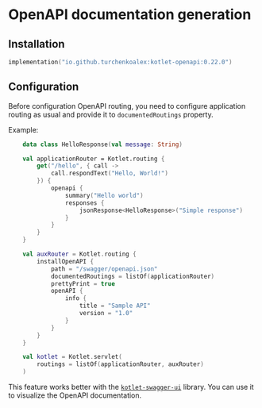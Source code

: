 # OpenAPI documentation generation

## Installation

```kotlin
implementation("io.github.turchenkoalex:kotlet-openapi:0.22.0")
```

## Configuration

Before configuration OpenAPI routing, you need to configure application routing as usual and provide it to `documentedRoutings` property.

Example:

```kotlin
    data class HelloResponse(val message: String)

    val applicationRouter = Kotlet.routing {
        get("/hello", { call ->
            call.respondText("Hello, World!")
        }) {
            openapi {
                summary("Hello world")
                responses {
                    jsonResponse<HelloResponse>("Simple response")
                }
            }
        }
    }

    val auxRouter = Kotlet.routing {
        installOpenAPI {
            path = "/swagger/openapi.json"
            documentedRoutings = listOf(applicationRouter)
            prettyPrint = true
            openAPI {
                info {
                    title = "Sample API"
                    version = "1.0"
                }
            }
        }
    }

    val kotlet = Kotlet.servlet(
        routings = listOf(applicationRouter, auxRouter)
    )
```

This feature works better with the [`kotlet-swagger-ui`](../swagger-ui/README.md) library. You can use it to visualize the OpenAPI documentation.
